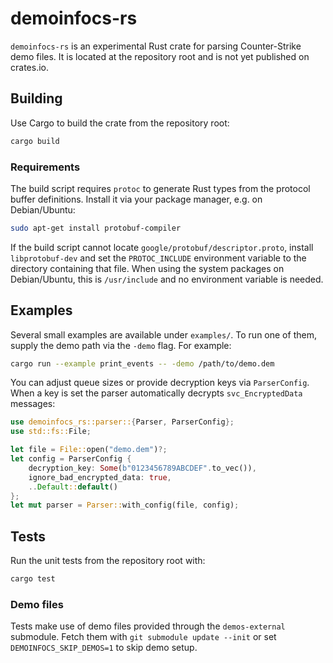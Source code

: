 # demoinfocs-rs

`demoinfocs-rs` is an experimental Rust crate for parsing Counter-Strike demo files. It is located at the repository root and is not yet published on crates.io.

## Building

Use Cargo to build the crate from the repository root:

```bash
cargo build
```

### Requirements

The build script requires `protoc` to generate Rust types from the protocol
buffer definitions. Install it via your package manager, e.g. on Debian/Ubuntu:

```bash
sudo apt-get install protobuf-compiler
```

If the build script cannot locate `google/protobuf/descriptor.proto`, install
`libprotobuf-dev` and set the `PROTOC_INCLUDE` environment variable to the
directory containing that file. When using the system packages on
Debian/Ubuntu, this is `/usr/include` and no environment variable is needed.

## Examples

Several small examples are available under `examples/`. To run one of them, supply the demo path via the `-demo` flag. For example:

```bash
cargo run --example print_events -- -demo /path/to/demo.dem
```

You can adjust queue sizes or provide decryption keys via `ParserConfig`.
When a key is set the parser automatically decrypts `svc_EncryptedData` messages:

```rust
use demoinfocs_rs::parser::{Parser, ParserConfig};
use std::fs::File;

let file = File::open("demo.dem")?;
let config = ParserConfig {
    decryption_key: Some(b"0123456789ABCDEF".to_vec()),
    ignore_bad_encrypted_data: true,
    ..Default::default()
};
let mut parser = Parser::with_config(file, config);
```

## Tests

Run the unit tests from the repository root with:

```bash
cargo test
```

### Demo files

Tests make use of demo files provided through the `demos-external` submodule.
Fetch them with `git submodule update --init` or set
`DEMOINFOCS_SKIP_DEMOS=1` to skip demo setup.

